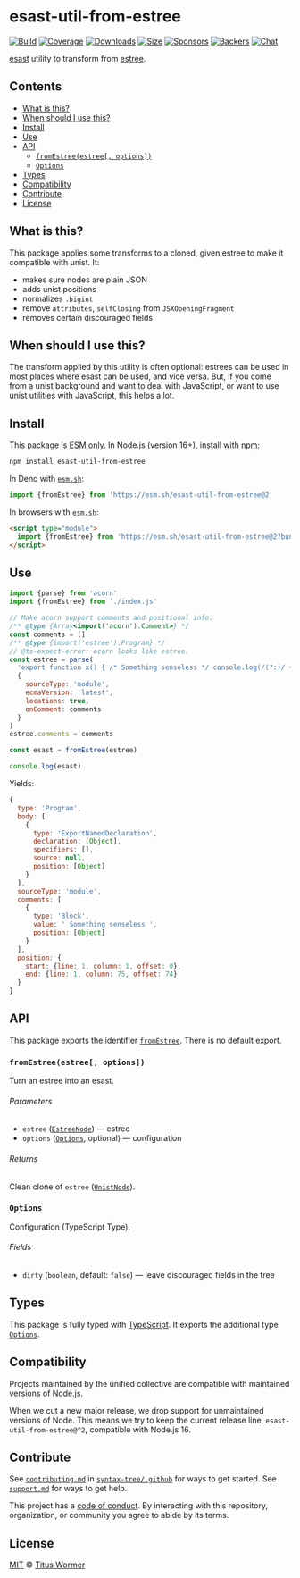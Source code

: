# esast-util-from-estree

[![Build][build-badge]][build]
[![Coverage][coverage-badge]][coverage]
[![Downloads][downloads-badge]][downloads]
[![Size][size-badge]][size]
[![Sponsors][sponsors-badge]][collective]
[![Backers][backers-badge]][collective]
[![Chat][chat-badge]][chat]

[esast][] utility to transform from [estree][].

## Contents

*   [What is this?](#what-is-this)
*   [When should I use this?](#when-should-i-use-this)
*   [Install](#install)
*   [Use](#use)
*   [API](#api)
    *   [`fromEstree(estree[, options])`](#fromestreeestree-options)
    *   [`Options`](#options)
*   [Types](#types)
*   [Compatibility](#compatibility)
*   [Contribute](#contribute)
*   [License](#license)

## What is this?

This package applies some transforms to a cloned, given estree to make it
compatible with unist.
It:

*   makes sure nodes are plain JSON
*   adds unist positions
*   normalizes `.bigint`
*   remove `attributes`, `selfClosing` from `JSXOpeningFragment`
*   removes certain discouraged fields

## When should I use this?

The transform applied by this utility is often optional: estrees can be used in
most places where esast can be used, and vice versa.
But, if you come from a unist background and want to deal with JavaScript,
or want to use unist utilities with JavaScript, this helps a lot.

## Install

This package is [ESM only][esm].
In Node.js (version 16+), install with [npm][]:

```sh
npm install esast-util-from-estree
```

In Deno with [`esm.sh`][esmsh]:

```js
import {fromEstree} from 'https://esm.sh/esast-util-from-estree@2'
```

In browsers with [`esm.sh`][esmsh]:

```html
<script type="module">
  import {fromEstree} from 'https://esm.sh/esast-util-from-estree@2?bundle'
</script>
```

## Use

```js
import {parse} from 'acorn'
import {fromEstree} from './index.js'

// Make acorn support comments and positional info.
/** @type {Array<import('acorn').Comment>} */
const comments = []
/** @type {import('estree').Program} */
// @ts-expect-error: acorn looks like estree.
const estree = parse(
  'export function x() { /* Something senseless */ console.log(/(?:)/ + 1n) }',
  {
    sourceType: 'module',
    ecmaVersion: 'latest',
    locations: true,
    onComment: comments
  }
)
estree.comments = comments

const esast = fromEstree(estree)

console.log(esast)
```

Yields:

```js
{
  type: 'Program',
  body: [
    {
      type: 'ExportNamedDeclaration',
      declaration: [Object],
      specifiers: [],
      source: null,
      position: [Object]
    }
  ],
  sourceType: 'module',
  comments: [
    {
      type: 'Block',
      value: ' Something senseless ',
      position: [Object]
    }
  ],
  position: {
    start: {line: 1, column: 1, offset: 0},
    end: {line: 1, column: 75, offset: 74}
  }
}
```

## API

This package exports the identifier [`fromEstree`][api-from-estree].
There is no default export.

### `fromEstree(estree[, options])`

Turn an estree into an esast.

###### Parameters

*   `estree` ([`EstreeNode`][estree])
    — estree
*   `options` ([`Options`][api-options], optional)
    — configuration

###### Returns

Clean clone of `estree` ([`UnistNode`][esast]).

### `Options`

Configuration (TypeScript Type).

###### Fields

*   `dirty` (`boolean`, default: `false`)
    — leave discouraged fields in the tree

## Types

This package is fully typed with [TypeScript][].
It exports the additional type [`Options`][api-options].

## Compatibility

Projects maintained by the unified collective are compatible with maintained
versions of Node.js.

When we cut a new major release, we drop support for unmaintained versions of
Node.
This means we try to keep the current release line,
`esast-util-from-estree@^2`, compatible with Node.js 16.

## Contribute

See [`contributing.md`][contributing] in [`syntax-tree/.github`][health] for
ways to get started.
See [`support.md`][support] for ways to get help.

This project has a [code of conduct][coc].
By interacting with this repository, organization, or community you agree to
abide by its terms.

## License

[MIT][license] © [Titus Wormer][author]

<!-- Definition -->

[build-badge]: https://github.com/syntax-tree/esast-util-from-estree/workflows/main/badge.svg

[build]: https://github.com/syntax-tree/esast-util-from-estree/actions

[coverage-badge]: https://img.shields.io/codecov/c/github/syntax-tree/esast-util-from-estree.svg

[coverage]: https://codecov.io/github/syntax-tree/esast-util-from-estree

[downloads-badge]: https://img.shields.io/npm/dm/esast-util-from-estree.svg

[downloads]: https://www.npmjs.com/package/esast-util-from-estree

[size-badge]: https://img.shields.io/badge/dynamic/json?label=minzipped%20size&query=$.size.compressedSize&url=https://deno.bundlejs.com/?q=esast-util-from-estree

[size]: https://bundlejs.com/?q=esast-util-from-estree

[sponsors-badge]: https://opencollective.com/unified/sponsors/badge.svg

[backers-badge]: https://opencollective.com/unified/backers/badge.svg

[collective]: https://opencollective.com/unified

[chat-badge]: https://img.shields.io/badge/chat-discussions-success.svg

[chat]: https://github.com/syntax-tree/unist/discussions

[npm]: https://docs.npmjs.com/cli/install

[esm]: https://gist.github.com/sindresorhus/a39789f98801d908bbc7ff3ecc99d99c

[esmsh]: https://esm.sh

[typescript]: https://www.typescriptlang.org

[license]: license

[author]: https://wooorm.com

[health]: https://github.com/syntax-tree/.github

[contributing]: https://github.com/syntax-tree/.github/blob/main/contributing.md

[support]: https://github.com/syntax-tree/.github/blob/main/support.md

[coc]: https://github.com/syntax-tree/.github/blob/main/code-of-conduct.md

[esast]: https://github.com/syntax-tree/esast

[estree]: https://github.com/estree/estree

[api-from-estree]: #fromestreeestree-options

[api-options]: #options
